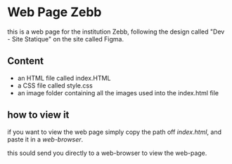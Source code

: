 # Web Page Zebb

this is a web page for the institution Zebb, following the design called "Dev - Site Statique" on the site called Figma. 

## Content 

- an HTML file called index.HTML
- a CSS file called style.css
- an image folder containing all the images used into the index.html file

## how to view it 

if you want to view the web page simply copy the path off *index.html*, and paste it in a *web-browser*.

this sould send you directly to a web-browser to view the web-page.